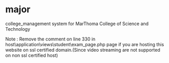 # major
 college_management system for
MarThoma College of Science and Technology


Note : Remove the comment on line 330 in host\application\views\student\exam_page.php page if you are hosting this website on ssl certified domain.(Since video streaming are not supported on non ssl certified host)